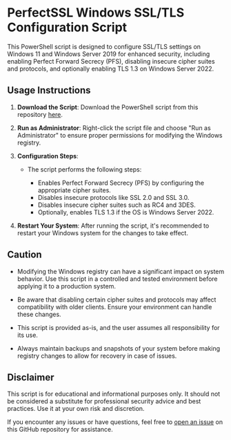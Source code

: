 # PerfectSSL Windows SSL/TLS Configuration Script

This PowerShell script is designed to configure SSL/TLS settings on Windows 11 and Windows Server 2019 for enhanced security, including enabling Perfect Forward Secrecy (PFS), disabling insecure cipher suites and protocols, and optionally enabling TLS 1.3 on Windows Server 2022.

## Usage Instructions

1. **Download the Script**: Download the PowerShell script from this repository [here](https://github.com/yeorz/PerfectSSL/releases/). 

2. **Run as Administrator**: Right-click the script file and choose "Run as Administrator" to ensure proper permissions for modifying the Windows registry.

3. **Configuration Steps**:
   - The script performs the following steps:

     - Enables Perfect Forward Secrecy (PFS) by configuring the appropriate cipher suites.
     - Disables insecure protocols like SSL 2.0 and SSL 3.0.
     - Disables insecure cipher suites such as RC4 and 3DES.
     - Optionally, enables TLS 1.3 if the OS is Windows Server 2022.

4. **Restart Your System**: After running the script, it's recommended to restart your Windows system for the changes to take effect.

## Caution

- Modifying the Windows registry can have a significant impact on system behavior. Use this script in a controlled and tested environment before applying it to a production system.

- Be aware that disabling certain cipher suites and protocols may affect compatibility with older clients. Ensure your environment can handle these changes.

- This script is provided as-is, and the user assumes all responsibility for its use.

- Always maintain backups and snapshots of your system before making registry changes to allow for recovery in case of issues.

## Disclaimer

This script is for educational and informational purposes only. It should not be considered a substitute for professional security advice and best practices. Use it at your own risk and discretion.

If you encounter any issues or have questions, feel free to [open an issue](https://github.com/your/repository/issues) on this GitHub repository for assistance.
